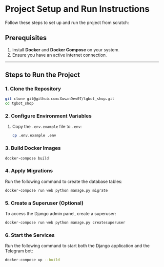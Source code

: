 # Project Setup and Run Instructions

Follow these steps to set up and run the project from scratch:

## Prerequisites

1. Install **Docker** and **Docker Compose** on your system.
2. Ensure you have an active internet connection.

---

## Steps to Run the Project

### 1. Clone the Repository

```bash
git clone git@github.com:XusanDev07/tgbot_shop.git
cd tgbot_shop
```

### 2. Configure Environment Variables
1. Copy the `.env.example` file to `.env`:
   ```bash
   cp .env.example .env

### 3. Build Docker Images

```bash
docker-compose build
```

### 4. Apply Migrations

Run the following command to create the database tables:

```bash
docker-compose run web python manage.py migrate
```

### 5. Create a Superuser (Optional)

To access the Django admin panel, create a superuser:

```bash
docker-compose run web python manage.py createsuperuser
```

### 6. Start the Services

Run the following command to start both the Django application and the Telegram bot:

```bash
docker-compose up --build
```
